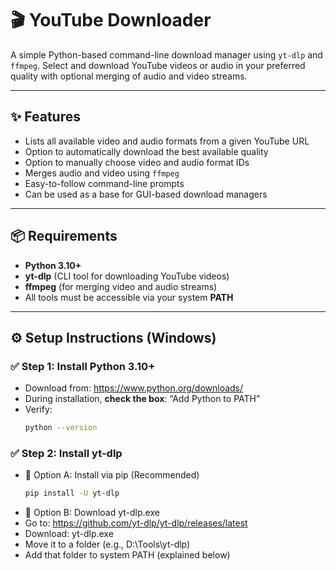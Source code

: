 # 🎬 YouTube Downloader

A simple Python-based command-line download manager using `yt-dlp` and `ffmpeg`. Select and download YouTube videos or audio in your preferred quality with optional merging of audio and video streams.

---

## ✨ Features
- Lists all available video and audio formats from a given YouTube URL
- Option to automatically download the best available quality
- Option to manually choose video and audio format IDs
- Merges audio and video using `ffmpeg`
- Easy-to-follow command-line prompts
- Can be used as a base for GUI-based download managers

---

## 📦 Requirements

- **Python 3.10+**
- **yt-dlp** (CLI tool for downloading YouTube videos)
- **ffmpeg** (for merging video and audio streams)
- All tools must be accessible via your system **PATH**

---

## ⚙️ Setup Instructions (Windows)

### ✅ Step 1: Install Python 3.10+

- Download from: https://www.python.org/downloads/
- During installation, **check the box**: “Add Python to PATH”
- Verify:
  ```bash
  python --version

### ✅ Step 2: Install yt-dlp
- 📌 Option A: Install via pip (Recommended)
  ```bash
  pip install -U yt-dlp
- 📌 Option B: Download yt-dlp.exe
- Go to: https://github.com/yt-dlp/yt-dlp/releases/latest
- Download: yt-dlp.exe
- Move it to a folder (e.g., D:\Tools\yt-dlp\)
- Add that folder to system PATH (explained below)